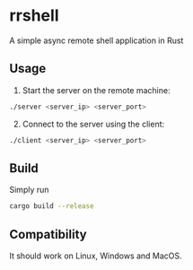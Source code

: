 # rrshell

A simple async remote shell application in Rust

## Usage

1. Start the server on the remote machine:

```sh
./server <server_ip> <server_port>
```

2. Connect to the server using the client:

```sh
./client <server_ip> <server_port>
```

## Build

Simply run

```sh
cargo build --release
```

## Compatibility

It should work on Linux, Windows and MacOS.
